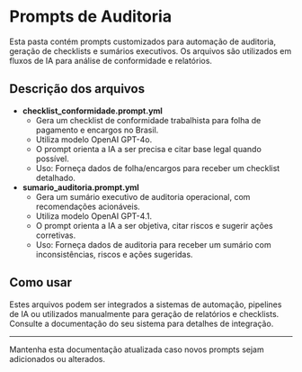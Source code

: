 # Prompts de Auditoria

Esta pasta contém prompts customizados para automação de auditoria, geração de checklists e sumários executivos. Os arquivos são utilizados em fluxos de IA para análise de conformidade e relatórios.

## Descrição dos arquivos

- **checklist_conformidade.prompt.yml**
  - Gera um checklist de conformidade trabalhista para folha de pagamento e encargos no Brasil.
  - Utiliza modelo OpenAI GPT-4o.
  - O prompt orienta a IA a ser precisa e citar base legal quando possível.
  - Uso: Forneça dados de folha/encargos para receber um checklist detalhado.
- **sumario_auditoria.prompt.yml**
  - Gera um sumário executivo de auditoria operacional, com recomendações acionáveis.
  - Utiliza modelo OpenAI GPT-4.1.
  - O prompt orienta a IA a ser objetiva, citar riscos e sugerir ações corretivas.
  - Uso: Forneça dados de auditoria para receber um sumário com inconsistências, riscos e ações sugeridas.

## Como usar

Estes arquivos podem ser integrados a sistemas de automação, pipelines de IA ou utilizados manualmente para geração de relatórios e checklists. Consulte a documentação do seu sistema para detalhes de integração.

---

Mantenha esta documentação atualizada caso novos prompts sejam adicionados ou alterados.


